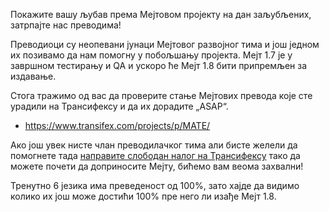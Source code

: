 <!-- 
.. description: 
.. tags: News,i18n
.. date: 2014/02/14 12:51:31
.. title: Потребни су доприноси у превођењу Мејта
.. slug: 2014-02-14-mate-translation-contributions-requested
.. author: Martin Wimpress
-->

Покажите вашу љубав према Мејтовом пројекту на дан заљубљених, затрпајте нас
преводима!

Преводиоци су неопевани јунаци Мејтовог развојног тима и још једном их
позивамо да нам помогну у побољшању пројекта. Мејт 1.7 је у завршном тестирању
и QA и ускоро ће Мејт 1.8 бити припремљен за издавање.

Стога тражимо од вас да проверите стање Мејтових превода које сте
урадили на Трансифексу и да их дорадите „ASAP“.

  * <https://www.transifex.com/projects/p/MATE/>

Ако још увек нисте члан преводилачког тима али бисте желели да помогнете тада
[направите слободан налог на Трансифексу](https://www.transifex.com/signup/contributor/)
тако да можете почети да доприносите Мејту, бићемо вам веома захвални!

Тренутно 6 језика има преведеност од 100%, зато хајде да видимо колико их још
може достићи 100% пре него ли изађе Мејт 1.8.

